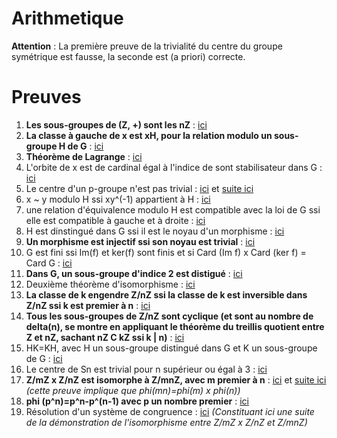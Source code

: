 # Arithmetique
**Attention** : La première preuve de la trivialité du centre du groupe symétrique est fausse, la seconde est (a priori) correcte.
# Preuves

1. **Les sous-groupes de (Z, +) sont les nZ** : [ici](https://github.com/Enuxa/Mathematiques/blob/master/Arithmétique/Groupes/Ar_Groupes_Preuves_1.jpg)
2. **La classe à gauche de x est xH, pour la relation modulo un sous-groupe H de G** : [ici](https://github.com/Enuxa/Mathematiques/blob/master/Arithmétique/Groupes/Ar_Groupes_Preuves_2.jpg)
3. **Théorème de Lagrange** : [ici](https://github.com/Enuxa/Mathematiques/blob/master/Arithmétique/Groupes/Ar_Groupes_Preuves_2.jpg)
4. L'orbite de x est de cardinal égal à l'indice de sont stabilisateur dans G : [ici](https://github.com/Enuxa/Mathematiques/blob/master/Arithmétique/Groupes/Ar_Groupes_Preuves_3.jpg)
5. Le centre d'un p-groupe n'est pas trivial : [ici](https://github.com/Enuxa/Mathematiques/blob/master/Arithmétique/Groupes/Ar_Groupes_Preuves_4.jpg) et [suite ici](https://github.com/Enuxa/Mathematiques/blob/master/Arithmétique/Groupes/Ar_Groupes_Preuves_5.jpg)
6. x ~ y modulo H ssi xy^(-1) appartient à H : [ici](https://github.com/Enuxa/Mathematiques/blob/master/Arithmétique/Groupes/Ar_Groupes_Preuves_5.jpg)
7. une relation d'équivalence modulo H est compatible avec la loi de G ssi elle est compatible à gauche et à droite : [ici](https://github.com/Enuxa/Mathematiques/blob/master/Arithmétique/Groupes/Ar_Groupes_Preuves_6.jpg)
8. H est dinstingué dans G ssi il est le noyau d'un morphisme : [ici](https://github.com/Enuxa/Mathematiques/blob/master/Arithmétique/Groupes/Ar_Groupes_Preuves_7.jpg)
9. **Un morphisme est injectif ssi son noyau est trivial** : [ici](https://github.com/Enuxa/Mathematiques/blob/master/Arithmétique/Groupes/Ar_Groupes_Preuves_8.jpg)
10. G est fini ssi Im(f) et ker(f) sont finis et si Card (Im f) x Card (ker f) = Card G : [ici](https://github.com/Enuxa/Mathematiques/blob/master/Arithmétique/Groupes/Ar_Groupes_Preuves_9.jpg)
11. **Dans G, un sous-groupe d'indice 2 est distigué** : [ici](https://github.com/Enuxa/Mathematiques/blob/master/Arithmétique/Groupes/Ar_Groupes_Preuves_9.jpg)
12. Deuxième théorème d'isomorphisme : [ici](https://github.com/Enuxa/Mathematiques/blob/master/Arithmétique/Groupes/Ar_Groupes_Preuves_9.jpg)
13. **La classe de k engendre Z/nZ ssi la classe de k est inversible dans Z/nZ ssi k est premier à n** : [ici](https://github.com/Enuxa/Mathematiques/blob/master/Arithmétique/Groupes//Ar_Groupes_Preuves_10.jpg)
14. **Tous les sous-groupes de Z/nZ sont cyclique (et sont au nombre de delta(n), se montre en appliquant le théorème du treillis quotient entre Z et nZ, sachant nZ C kZ ssi k | n)** : [ici](https://github.com/Enuxa/Mathematiques/blob/master/Arithmétique/Groupes/Ar_Groupes_Preuves_10.jpg)
15. HK=KH, avec H un sous-groupe distingué dans G et K un sous-groupe de G : [ici](https://github.com/Enuxa/Mathematiques/blob/master/Arithmétique/Groupes/Ar_Groupes_Preuves_10.jpg)
16. Le centre de Sn est trivial pour n supérieur ou égal à 3 : [ici](https://github.com/Enuxa/Mathematiques/blob/master/Arithmétique/Groupes/Ar_Groupes_Preuves_11.jpg)
17. **Z/mZ x Z/nZ est isomorphe à Z/mnZ, avec m premier à n** : [ici](https://github.com/Enuxa/Mathematiques/blob/master/Arithmétique/Groupes/Ar_Groupes_Preuves_11.jpg) et [suite ici](https://github.com/Enuxa/Mathematiques/blob/master/Arithmétique/Groupes/Ar_Groupes_Preuves_12.jpg) *(cette preuve implique que phi(mn)=phi(m) x phi(n))*
18. **phi (p^n)=p^n-p^(n-1) avec p un nombre premier** : [ici](https://github.com/Enuxa/Mathematiques/blob/master/Arithmétique/Groupes/Ar_Groupes_Preuves_12.jpg)
19. Résolution d'un système de congruence : [ici](https://github.com/Enuxa/Mathematiques/blob/master/Arithmétique/Groupes/Ar_Groupes_Preuves_12.jpg) *(Constituant ici une suite de la démonstration de l'isomorphisme entre Z/mZ x Z/nZ et Z/mnZ)*

